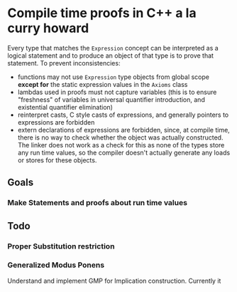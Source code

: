 # Compile time proofs in C++ a la curry howard

Every type that matches the `Expression` concept can be interpreted as a logical statement and to produce an object of that type is to prove that statement.
To prevent inconsistencies:
- functions may not use `Expression` type objects from global scope **except for** the static expression values in the `Axioms` class
- lambdas used in proofs must not capture variables (this is to ensure "freshness" of variables in universal quantifier introduction, and existential quantifier elimination)
- reinterpret casts, C style casts of expressions, and generally pointers to expressions are forbidden
- extern declarations of expressions are forbidden, since, at compile time, there is no way to check whether the object was actually constructed. The linker does not work as a check for this as none of the types store any run time values, so the compiler doesn't actually generate any loads or stores for these objects.

## Goals

### Make Statements and proofs about run time values

## Todo

### Proper Substitution restriction



### Generalized Modus Ponens

Understand and implement GMP for Implication construction.
Currently it